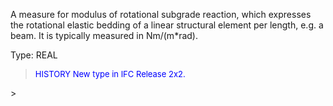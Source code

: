 ﻿A measure for modulus of rotational subgrade reaction, which expresses the rotational elastic bedding of a linear structural element per length, e.g. a beam. It is typically measured in Nm/(m\*rad).

Type: REAL

> <font size="-1" color="#0000FF">HISTORY New type in IFC Release 2x2.
</font>
>